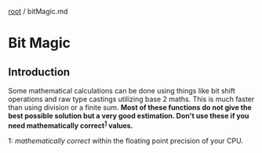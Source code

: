 [root](../README.md) / bitMagic.md
# Bit Magic
## Introduction
Some mathematical calculations can be done using things like bit shift operations and raw type castings utilizing base 2 maths. This is much faster than using division or a finite sum. **Most of these functions do not give the best possible solution but a very good estimation. Don't use these if you need mathematically correct<sup>[1](#footnote_math_correct)</sup> values.**

<a name="footnote_math_correct">1</a>: *mathematically correct* within the floating point precision of your CPU.

